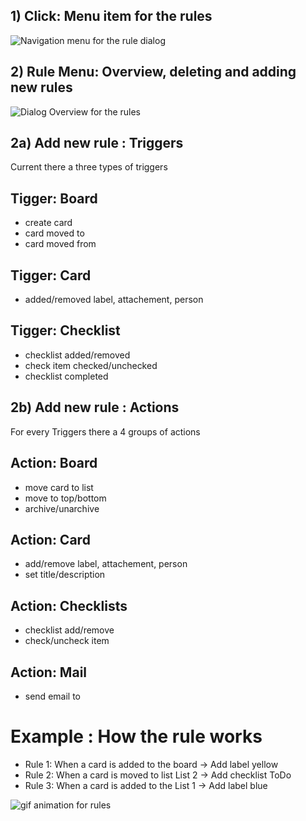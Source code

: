 ## 1) Click: Menu item for the rules

<img src="https://wekan.github.io/ifttt/main_menu-ifttt.png" alt="Navigation menu for the rule dialog" />


## 2) Rule Menu: Overview, deleting and adding new rules
<img src="https://wekan.github.io/ifttt/ifttt_main_dialog.PNG" alt="Dialog Overview for the rules" />


## 2a) Add new rule : Triggers
Current there a three types of triggers
## Tigger: Board
* create card
* card moved to
* card moved from
## Tigger: Card
* added/removed label, attachement, person
## Tigger: Checklist
* checklist added/removed
* check item checked/unchecked
* checklist completed

## 2b) Add new rule : Actions
For every Triggers there a 4 groups of actions
## Action: Board
* move card to list
* move to top/bottom
* archive/unarchive
## Action: Card
* add/remove label, attachement, person
* set title/description
## Action: Checklists
* checklist add/remove
* check/uncheck item
## Action: Mail
* send email to

# Example : How the rule works
* Rule 1: When a card is added to the board -> Add label yellow
* Rule 2: When a card is moved to list List 2 -> Add checklist ToDo
* Rule 3: When a card is added to the List 1 -> Add label blue

<img src="https://wekan.github.io/ifttt/how_to_work_with_rules.gif" alt="gif animation for rules" />
